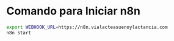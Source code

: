 # Comando para Iniciar n8n
```bash
export WEBHOOK_URL=https://n8n.vialacteasuenoylactancia.com
n8n start
```